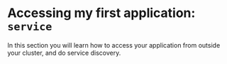 # Accessing my first application: `service`

In this section you will learn how to access your application from outside your cluster, and do service discovery.